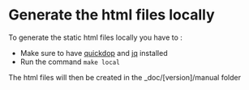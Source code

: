 # Generate the html files locally

To generate the static html files locally you have to :
- Make sure to have [quickdop](https://ocsigen.org/html_of_wiki/latest/manual/intro#install) and [jq](https://stedolan.github.io/jq/download/) installed
- Run the command `make local`

The html files will then be created in the _doc/\[version\]/manual folder
